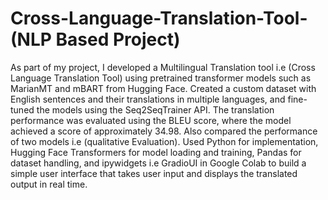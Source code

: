 # Cross-Language-Translation-Tool-(NLP Based Project)
As part of my project, I developed a Multilingual Translation tool i.e (Cross Language Translation Tool) using pretrained transformer models such as MarianMT and mBART from Hugging Face. 
Created a custom dataset with English sentences and their translations in multiple languages, and fine-tuned the models using the Seq2SeqTrainer API.
The translation performance was evaluated using the BLEU score, where the model achieved a score of approximately 34.98. Also compared the performance of two models i.e (qualitative Evaluation).
Used Python for implementation, Hugging Face Transformers for model loading and training, Pandas for dataset handling, and ipywidgets i.e GradioUI in Google Colab to build a simple user interface that takes user input and displays the translated output in real time.

